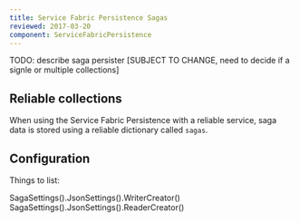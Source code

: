 ```yaml
---
title: Service Fabric Persistence Sagas
reviewed: 2017-03-20
component: ServiceFabricPersistence
---
```


TODO: describe saga persister [SUBJECT TO CHANGE, need to decide if a signle or multiple collections]


## Reliable collections

When using the Service Fabric Persistence with a reliable service, saga data is stored using a reliable dictionary called `sagas`.  


## Configuration

Things to list:

SagaSettings().JsonSettings().WriterCreator()
SagaSettings().JsonSettings().ReaderCreator()
